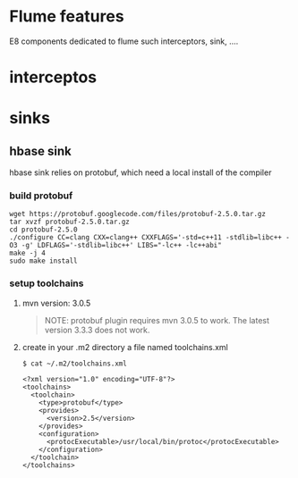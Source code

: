 Flume features
============

E8 components dedicated to flume such interceptors, sink, ....

# interceptos


# sinks


## hbase sink
hbase sink relies on protobuf, which need a local install of the compiler

### build protobuf
~~~
wget https://protobuf.googlecode.com/files/protobuf-2.5.0.tar.gz
tar xvzf protobuf-2.5.0.tar.gz 
cd protobuf-2.5.0
./configure CC=clang CXX=clang++ CXXFLAGS='-std=c++11 -stdlib=libc++ -O3 -g' LDFLAGS='-stdlib=libc++' LIBS="-lc++ -lc++abi"
make -j 4 
sudo make install
~~~

### setup toolchains
1. mvn version: 3.0.5
    > NOTE: protobuf plugin requires mvn 3.0.5 to work. The latest version 3.3.3 does not work.
2. create in your .m2 directory a file named toolchains.xml
   
    ```
    $ cat ~/.m2/toolchains.xml
    
    <?xml version="1.0" encoding="UTF-8"?>
    <toolchains>
      <toolchain>
        <type>protobuf</type>
        <provides>
          <version>2.5</version>
        </provides>
        <configuration>
          <protocExecutable>/usr/local/bin/protoc</protocExecutable>
        </configuration>
      </toolchain>
    </toolchains>
    ```
